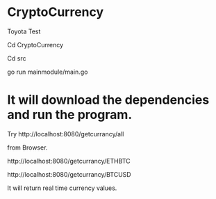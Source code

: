 # CryptoCurrency
Toyota Test 

Cd CryptoCurrency

Cd src

go run mainmodule/main.go 

# It will download the dependencies and run the program. 

Try http://localhost:8080/getcurrancy/all

from Browser. 

http://localhost:8080/getcurrancy/ETHBTC

http://localhost:8080/getcurrancy/BTCUSD

It will return real time currency values. 
